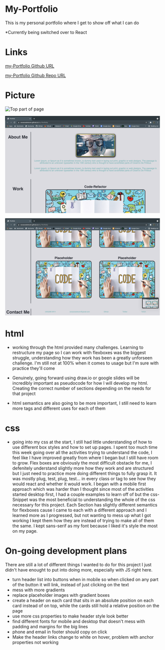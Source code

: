 # My-Portfolio
This is my personal portfolio where I get to show off what I can do

*Currently being switched over to React

# Links
[my-Portfolio Github URL](https://cavazosdotcom.github.io/my-Portfolio/)

[my-Portfolio Github Repo URL](https://github.com/cavazosdotcom/my-Portfolio)

# Picture 

![Top part of page](assets/img/SS1.png)

![Middle Part of Page](assets/img/SS2.png)

![Bottom of Page](assets/img/SS3.png)

# html
 - working through the html provided many challenges. Learning to restructure my page
 so I can work with flexboxes was the biggest struggle, understanding how they work has been 
 a greatly unforseen challenge. I'm still not at 100% when it comes to usage but I'm sure with practice they'll come

 - Genuinely, going forward using draw.io or google slides will be incredibly important as pseudocode
 for how I will develop my html. Creating the correct number of sections depending on the needs for that project

 - html semantics are also going to be more important, I still need to learn more tags and different uses for each of them

 # css
 - going into my css at the start, I still had little understanding of how to use different box styles and how to set up pages. 
 I spent too much time this week going over all the activities trying to understand the code, I feel like I have improved greatly from where I began but I still have room to grow. Flex boxes are obviously the most difficult obstacle for me, I defenitely understand slightly more how they work and are structured but I just need to practice more doing different things to fully grasp it. It was mostly plug, test, plug, test... in every class or tag to see how they would react and whether it would work. I began with a mobile first approach which was harder than I thought since most of the activities started desktop first, I had a couple examples to learn off of but the css-Snippet was the most beneficial to understanding the whole of the css necessary for this project. Each Section has slightly different semantics for flexboxes cause I came to each with a different approach and I learned more as I progressed, but not wanting to mess up what I got working I kept them how they are instead of trying to make all of them the same. I kept sans-serif as my font because I liked it's style the most on my page.

# On-going development plans
There are still a lot of different things I wanted to do for this project I just didn't have enought to put into doing more, especially with JS right here.


- turn header list into buttons when in mobile so when clicked on any part of the button it will link, instead of just clicking on the text
- mess with more gradients
- replace placeholder images with gradient boxes
- create a header on each card that sits in an absolute position on each card instead of on top, while the cards still hold a relative position on the page
- use more css properties to make header style look better
- find different fonts for mobile and desktop that doesn't mess with padding and margins for the big lines
- phone and email in footer should copy on click
- Make the header links change to white on hover, problem with anchor properties not working
